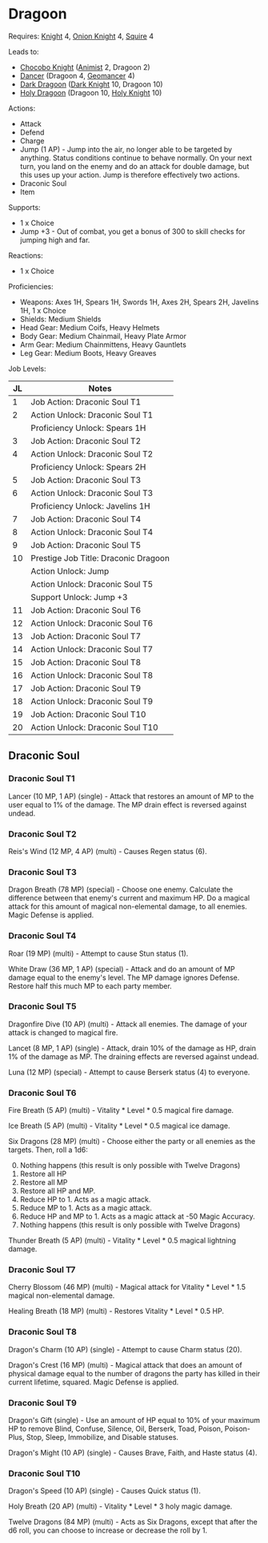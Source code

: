 # Dragoon

Requires: [Knight](/Jobs/JobDetails/Knight.md) 4, [Onion Knight](/Jobs/JobDetails/OnionKnight.md) 4, [Squire](/Jobs/JobDetails/Squire.md) 4

Leads to:

- [Chocobo Knight](/Jobs/JobDetails/ChocoboKnight.md) ([Animist](/Jobs/JobDetails/Animist.md) 2, Dragoon 2)
- [Dancer](/Jobs/JobDetails/Dancer.md) (Dragoon 4, [Geomancer](/Jobs/JobDetails/Geomancer.md) 4)
- [Dark Dragoon](/Jobs/JobDetails/DarkDragoon.md) ([Dark Knight](/Jobs/JobDetails/DarkKnight.md) 10, Dragoon 10)
- [Holy Dragoon](/Jobs/JobDetails/HolyDragoon.md) (Dragoon 10, [Holy Knight](/Jobs/JobDetails/HolyKnight.md) 10)

Actions:

- Attack
- Defend
- Charge
- Jump (1 AP) - Jump into the air, no longer able to be targeted by anything. Status conditions continue to behave normally. On your next turn, you land on the enemy and do an attack for double damage, but this uses up your action. Jump is therefore effectively two actions.
- Draconic Soul
- Item

Supports:

- 1 x Choice
- Jump +3 - Out of combat, you get a bonus of 300 to skill checks for jumping high and far.

Reactions:

- 1 x Choice

Proficiencies:

- Weapons: Axes 1H, Spears 1H, Swords 1H, Axes 2H, Spears 2H, Javelins 1H, 1 x Choice
- Shields: Medium Shields
- Head Gear: Medium Coifs, Heavy Helmets
- Body Gear: Medium Chainmail, Heavy Plate Armor
- Arm Gear: Medium Chainmittens, Heavy Gauntlets
- Leg Gear: Medium Boots, Heavy Greaves

Job Levels:

| JL | Notes |
| --- | --- |
| 1 | Job Action: Draconic Soul T1
| 2 | Action Unlock: Draconic Soul T1
|   | Proficiency Unlock: Spears 1H
| 3 | Job Action: Draconic Soul T2
| 4 | Action Unlock: Draconic Soul T2
|   | Proficiency Unlock: Spears 2H
| 5 | Job Action: Draconic Soul T3
| 6 | Action Unlock: Draconic Soul T3
|   | Proficiency Unlock: Javelins 1H
| 7 | Job Action: Draconic Soul T4
| 8 | Action Unlock: Draconic Soul T4
| 9 | Job Action: Draconic Soul T5
| 10 | Prestige Job Title: Draconic Dragoon
|    | Action Unlock: Jump
|    | Action Unlock: Draconic Soul T5
|    | Support Unlock: Jump +3
| 11 | Job Action: Draconic Soul T6
| 12 | Action Unlock: Draconic Soul T6
| 13 | Job Action: Draconic Soul T7
| 14 | Action Unlock: Draconic Soul T7
| 15 | Job Action: Draconic Soul T8
| 16 | Action Unlock: Draconic Soul T8
| 17 | Job Action: Draconic Soul T9
| 18 | Action Unlock: Draconic Soul T9
| 19 | Job Action: Draconic Soul T10
| 20 | Action Unlock: Draconic Soul T10

## Draconic Soul

### Draconic Soul T1

Lancer (10 MP, 1 AP) (single) - Attack that restores an amount of MP to the user equal to 1% of the damage. The MP drain effect is reversed against undead.

### Draconic Soul T2

Reis's Wind (12 MP, 4 AP) (multi) - Causes Regen status (6).

### Draconic Soul T3

Dragon Breath (78 MP) (special) - Choose one enemy. Calculate the difference between that enemy's current and maximum HP. Do a magical attack for this amount of magical non-elemental damage, to all enemies. Magic Defense is applied.

### Draconic Soul T4

Roar (19 MP) (multi) - Attempt to cause Stun status (1).

White Draw (36 MP, 1 AP) (special) - Attack and do an amount of MP damage equal to the enemy's level. The MP damage ignores Defense. Restore half this much MP to each party member.

### Draconic Soul T5

Dragonfire Dive (10 AP) (multi) - Attack all enemies. The damage of your attack is changed to magical fire.

Lancet (8 MP, 1 AP) (single) - Attack, drain 10% of the damage as HP, drain 1% of the damage as MP. The draining effects are reversed against undead.

Luna (12 MP) (special) - Attempt to cause Berserk status (4) to everyone.

### Draconic Soul T6

Fire Breath (5 AP) (multi) - Vitality * Level * 0.5 magical fire damage.

Ice Breath (5 AP) (multi) - Vitality * Level * 0.5 magical ice damage.

Six Dragons (28 MP) (multi) - Choose either the party or all enemies as the targets. Then, roll a 1d6:

0. Nothing happens (this result is only possible with Twelve Dragons)
1. Restore all HP
2. Restore all MP
3. Restore all HP and MP.
4. Reduce HP to 1. Acts as a magic attack.
5. Reduce MP to 1. Acts as a magic attack.
6. Reduce HP and MP to 1. Acts as a magic attack at -50 Magic Accuracy.
7. Nothing happens (this result is only possible with Twelve Dragons)

Thunder Breath (5 AP) (multi) - Vitality * Level * 0.5 magical lightning damage.

### Draconic Soul T7

Cherry Blossom (46 MP) (multi) - Magical attack for Vitality * Level * 1.5 magical non-elemental damage.

Healing Breath (18 MP) (multi) - Restores Vitality * Level * 0.5 HP.

### Draconic Soul T8

Dragon's Charm (10 AP) (single) - Attempt to cause Charm status (20).

Dragon's Crest (16 MP) (multi) - Magical attack that does an amount of physical damage equal to the number of dragons the party has killed in their current lifetime, squared. Magic Defense is applied.

### Draconic Soul T9

Dragon's Gift (single) - Use an amount of HP equal to 10% of your maximum HP to remove Blind, Confuse, Silence, Oil, Berserk, Toad, Poison, Poison-Plus, Stop, Sleep, Immobilize, and Disable statuses.

Dragon's Might (10 AP) (single) - Causes Brave, Faith, and Haste status (4).

### Draconic Soul T10

Dragon's Speed (10 AP) (single) - Causes Quick status (1).

Holy Breath (20 AP) (multi) - Vitality * Level * 3 holy magic damage.

Twelve Dragons (84 MP) (multi) - Acts as Six Dragons, except that after the d6 roll, you can choose to increase or decrease the roll by 1.
